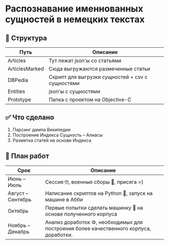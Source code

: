 # Распознавание именнованных сущностей в немецких текстах


## 📂 Структура

Путь | Описание
---|---
Articles | Тут лежат json'ы со статьями 
ArticlesMarked | Сюда выгружаются размеченные статьи
DBPedia | Скрипт для выгрузки сущностей + csv с сущностями
Entities| json'ы с сущностями
Prototype| Папка с проектом на Objective-C

## ✅ Что сделано

1. Парсинг дампа Википедии
2. Построение Индекса Сущность – Алиасы
3. Разметка статей на основе Индекса


## 📅 План работ 

Срок | Описание
---|---
Июнь – Июль | Сессия 🤓, военные сборы 🔫, присяга =) 
Август – Сентябрь | Написание скриптов на Python 🐍, запуск на машине в Абби
Октябрь | Первые попытки сделать машинку 🚗 на основе полученного корпуса
Ноябрь – Декабрь | Анализ доработок ⚙, необходимых для построения более качественного корпуса, доработки.
